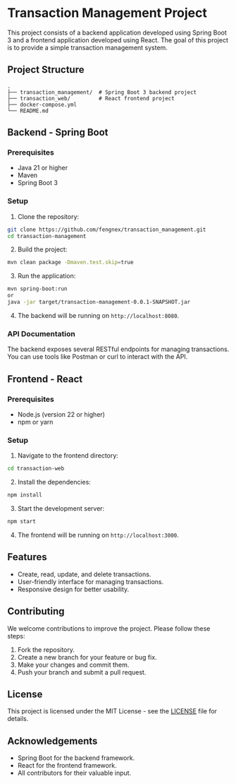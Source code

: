 # Transaction Management Project

This project consists of a backend application developed using Spring Boot 3 and a frontend application developed using React. The goal of this project is to provide a simple transaction management system.

## Project Structure

```plainText
.
├── transaction_management/  # Spring Boot 3 backend project
├── transaction_web/         # React frontend project
├── docker-compose.yml
└── README.md
```

## Backend - Spring Boot

### Prerequisites

- Java 21 or higher
- Maven
- Spring Boot 3
  
### Setup

1. Clone the repository:

```bash
git clone https://github.com/fengnex/transaction_management.git
cd transaction-management
```

2. Build the project:

```bash
mvn clean package -Dmaven.test.skip=true
```

3. Run the application:
```bash
mvn spring-boot:run
or
java -jar target/transaction-management-0.0.1-SNAPSHOT.jar
```  

4. The backend will be running on ```http://localhost:8080```.

### API Documentation

The backend exposes several RESTful endpoints for managing transactions. You can use tools like Postman or curl to interact with the API.

## Frontend - React

### Prerequisites

- Node.js (version 22 or higher)
- npm or yarn
  
### Setup

1. Navigate to the frontend directory:

```bash
cd transaction-web
```

2. Install the dependencies:

```bash
npm install
```

3. Start the development server:

```bash
npm start
```

4. The frontend will be running on ```http://localhost:3000```.	


## Features

- Create, read, update, and delete transactions.
- User-friendly interface for managing transactions.
- Responsive design for better usability.

## Contributing

We welcome contributions to improve the project. Please follow these steps:
1. Fork the repository.
2. Create a new branch for your feature or bug fix.
3. Make your changes and commit them.
4. Push your branch and submit a pull request.

## License

This project is licensed under the MIT License - see the [LICENSE](LICENSE) file for details.

## Acknowledgements

- Spring Boot for the backend framework.
- React for the frontend framework.
- All contributors for their valuable input.
